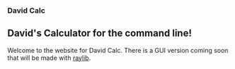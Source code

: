 ### David Calc
## David's Calculator for the command line!

Welcome to the website for David Calc. There is a GUI version coming soon that will be made with [raylib](https://raylib.com).
